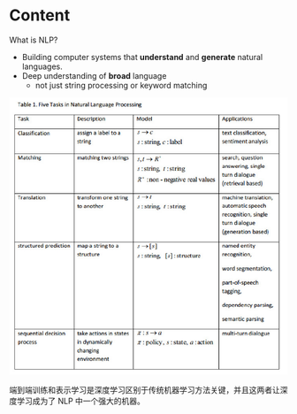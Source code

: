 # Content

What is NLP?

* Building computer systems that **understand** and **generate** natural languages.
* Deep understanding of **broad** language
  * not just string processing or keyword matching

![](../.gitbook/assets/image%20%281%29.png)

端到端训练和表示学习是深度学习区别于传统机器学习方法关键，并且这两者让深度学习成为了 NLP 中一个强大的机器。

